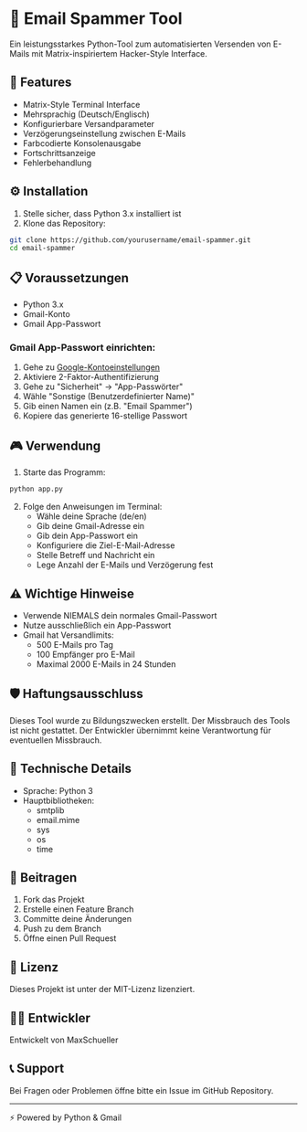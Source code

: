 # 📧 Email Spammer Tool

Ein leistungsstarkes Python-Tool zum automatisierten Versenden von E-Mails mit Matrix-inspiriertem Hacker-Style Interface.

## 🚀 Features

- Matrix-Style Terminal Interface
- Mehrsprachig (Deutsch/Englisch)
- Konfigurierbare Versandparameter
- Verzögerungseinstellung zwischen E-Mails
- Farbcodierte Konsolenausgabe
- Fortschrittsanzeige
- Fehlerbehandlung

## ⚙️ Installation

1. Stelle sicher, dass Python 3.x installiert ist
2. Klone das Repository:
```bash
git clone https://github.com/yourusername/email-spammer.git
cd email-spammer
```

## 📋 Voraussetzungen

- Python 3.x
- Gmail-Konto
- Gmail App-Passwort

### Gmail App-Passwort einrichten:

1. Gehe zu [Google-Kontoeinstellungen](https://myaccount.google.com/)
2. Aktiviere 2-Faktor-Authentifizierung
3. Gehe zu "Sicherheit" → "App-Passwörter"
4. Wähle "Sonstige (Benutzerdefinierter Name)"
5. Gib einen Namen ein (z.B. "Email Spammer")
6. Kopiere das generierte 16-stellige Passwort

## 🎮 Verwendung

1. Starte das Programm:
```bash
python app.py
```

2. Folge den Anweisungen im Terminal:
   - Wähle deine Sprache (de/en)
   - Gib deine Gmail-Adresse ein
   - Gib dein App-Passwort ein
   - Konfiguriere die Ziel-E-Mail-Adresse
   - Stelle Betreff und Nachricht ein
   - Lege Anzahl der E-Mails und Verzögerung fest

## ⚠️ Wichtige Hinweise

- Verwende NIEMALS dein normales Gmail-Passwort
- Nutze ausschließlich ein App-Passwort
- Gmail hat Versandlimits:
  - 500 E-Mails pro Tag
  - 100 Empfänger pro E-Mail
  - Maximal 2000 E-Mails in 24 Stunden

## 🛡️ Haftungsausschluss

Dieses Tool wurde zu Bildungszwecken erstellt. Der Missbrauch des Tools ist nicht gestattet. Der Entwickler übernimmt keine Verantwortung für eventuellen Missbrauch.

## 🔧 Technische Details

- Sprache: Python 3
- Hauptbibliotheken:
  - smtplib
  - email.mime
  - sys
  - os
  - time

## 🤝 Beitragen

1. Fork das Projekt
2. Erstelle einen Feature Branch
3. Committe deine Änderungen
4. Push zu dem Branch
5. Öffne einen Pull Request

## 📝 Lizenz

Dieses Projekt ist unter der MIT-Lizenz lizenziert.

## 👨‍💻 Entwickler

Entwickelt von MaxSchueller

## 📞 Support

Bei Fragen oder Problemen öffne bitte ein Issue im GitHub Repository.

---
⚡ Powered by Python & Gmail
